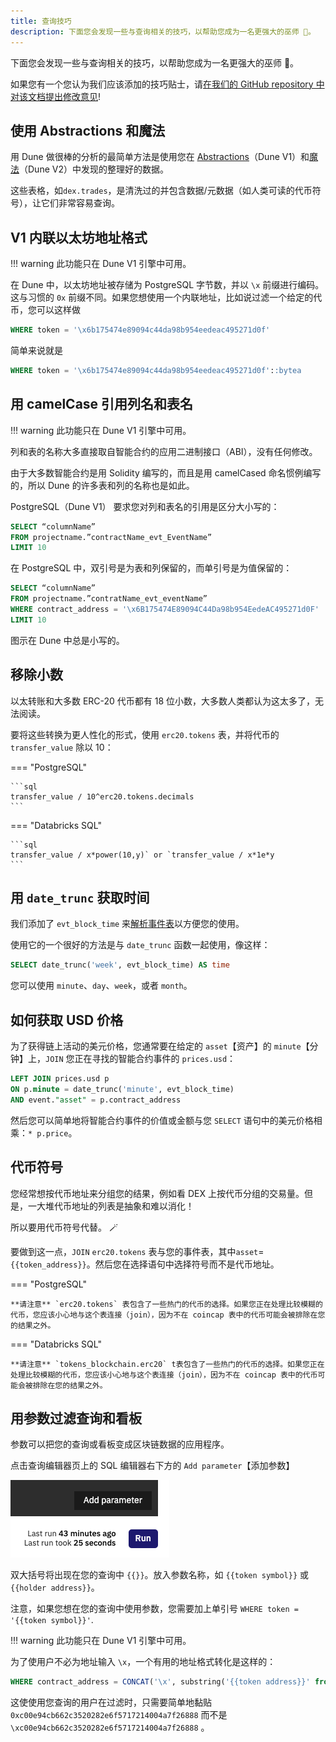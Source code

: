 ```yaml
---
title: 查询技巧
description: 下面您会发现一些与查询相关的技巧，以帮助您成为一名更强大的巫师 🧙。
---
```


下面您会发现一些与查询相关的技巧，以帮助您成为一名更强大的巫师 🧙。

如果您有一个您认为我们应该添加的技巧贴士，请[在我们的 GitHub repository 中对该文档提出修改意见](https://github.com/duneanalytics/docs/edit/master/docs/features/queries/tips.md)!

## 使用 Abstractions 和魔法

用 Dune 做很棒的分析的最简单方法是使用您在 [Abstractions](../../tables/abstractions.md)（Dune V1）和[魔法](../../spellbook/index.md)（Dune V2）中发现的整理好的数据。

这些表格，如`dex.trades`，是清洗过的并包含数据/元数据（如人类可读的代币符号），让它们非常容易查询。

## V1 内联以太坊地址格式

!!! warning
    此功能只在 Dune V1 引擎中可用。

在 Dune 中，以太坊地址被存储为 PostgreSQL 字节数，并以 `\x` 前缀进行编码。这与习惯的 `0x` 前缀不同。如果您想使用一个内联地址，比如说过滤一个给定的代币，您可以这样做

```sql
WHERE token = '\x6b175474e89094c44da98b954eedeac495271d0f'
```

简单来说就是

```sql
WHERE token = '\x6b175474e89094c44da98b954eedeac495271d0f'::bytea
```

## 用 camelCase 引用列名和表名

!!! warning
    此功能只在 Dune V1 引擎中可用。

列和表的名称大多直接取自智能合约的应用二进制接口（ABI），没有任何修改。

由于大多数智能合约是用 Solidity 编写的，而且是用 camelCased 命名惯例编写的，所以 Dune 的许多表和列的名称也是如此。

PostgreSQL（Dune V1） 要求您对列和表名的引用是区分大小写的：

```sql
SELECT “columnName”
FROM projectname.”contractName_evt_EventName”
LIMIT 10
```

在 PostgreSQL 中，双引号是为表和列保留的，而单引号是为值保留的：

```sql
SELECT “columnName”
FROM projectname.”contratName_evt_eventName”
WHERE contract_address = '\x6B175474E89094C44Da98b954EedeAC495271d0F'
LIMIT 10
```
图示在 Dune 中总是小写的。

## 移除小数

以太转账和大多数 ERC-20 代币都有 18 位小数，大多数人类都认为这太多了，无法阅读。

要将这些转换为更人性化的形式，使用 `erc20.tokens` 表，并将代币的 `transfer_value` 除以 10：

=== "PostgreSQL"

    ```sql
    transfer_value / 10^erc20.tokens.decimals
    ```

=== "Databricks SQL"

    ```sql
    transfer_value / x*power(10,y)` or `transfer_value / x*1e*y
    ```

## 用 `date_trunc` 获取时间

我们添加了 `evt_block_time` 来[解析事件表](../../tables/decoded.md)以方便您的使用。

使用它的一个很好的方法是与 `date_trunc` 函数一起使用，像这样：

```sql
SELECT date_trunc('week', evt_block_time) AS time
```

您可以使用 `minute`、`day`、`week`，或者 `month`。

## 如何获取 USD 价格

为了获得链上活动的美元价格，您通常要在给定的 `asset`【资产】的 `minute`【分钟】上，`JOIN` 您正在寻找的智能合约事件的 `prices.usd`：

```sql
LEFT JOIN prices.usd p 
ON p.minute = date_trunc('minute', evt_block_time)
AND event."asset" = p.contract_address
```

然后您可以简单地将智能合约事件的价值或金额与您 `SELECT` 语句中的美元价格相乘：`* p.price`。

## 代币符号

您经常想按代币地址来分组您的结果，例如看 DEX 上按代币分组的交易量。但是，一大堆代币地址的列表是抽象和难以消化！

所以要用代币符号代替。 🪄

要做到这一点，`JOIN` `erc20.tokens` 表与您的事件表，其中`asset`=`{{token_address}}`。然后您在选择语句中选择符号而不是代币地址。

=== "PostgreSQL"

    **请注意** `erc20.tokens` 表包含了一些热门的代币的选择。如果您正在处理比较模糊的代币，您应该小心地与这个表连接（join），因为不在 coincap 表中的代币可能会被排除在您的结果之外。

=== "Databricks SQL"

    **请注意** `tokens_blockchain.erc20` t表包含了一些热门的代币的选择。如果您正在处理比较模糊的代币，您应该小心地与这个表连接（join），因为不在 coincap 表中的代币可能会被排除在您的结果之外。

## 用参数过滤查询和看板

参数可以把您的查询或看板变成区块链数据的应用程序。

点击查询编辑器页上的 SQL 编辑器右下方的 `Add parameter`【添加参数】

![Add parameter](images/add-parameter.png)

双大括号将出现在您的查询中 `{{}}`。放入参数名称，如 `{{token symbol}}` 或 `{{holder address}}`。

注意，如果您想在您的查询中使用参数，您需要加上单引号 `WHERE token = '{{token symbol}}'`.

!!! warning
    此功能只在 Dune V1 引擎中可用。

为了使用户不必为地址输入 `\x`，一个有用的地址格式转化是这样的：

```sql
WHERE contract_address = CONCAT('\x', substring('{{token address}}' from 3))::bytea
```

这使使用您查询的用户在过滤时，只需要简单地黏贴 `0xc00e94cb662c3520282e6f5717214004a7f26888` 而不是 `\xc00e94cb662c3520282e6f5717214004a7f26888` 。
